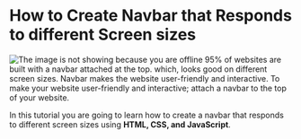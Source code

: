 # How to Create Navbar that Responds to different Screen sizes
![The image is not showing because you are offline](https://www.ixtlan.si/wp-content/uploads/2019/09/quattro_krka_1_shutterstock_421766797-2.jpg)
95% of websites are built with a navbar attached at the top. which, looks good on different screen sizes. Navbar makes the website user-friendly and interactive. To make your website user-friendly and interactive; attach a navbar to the top of your website.

In this tutorial you are going to learn how to create a navbar that responds to different screen sizes using **HTML, CSS, and JavaScript**.
